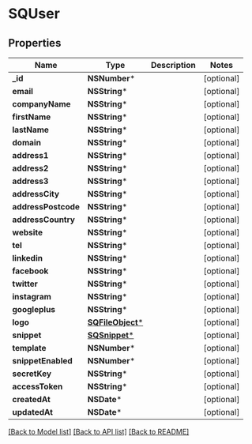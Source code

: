 # SQUser

## Properties
Name | Type | Description | Notes
------------ | ------------- | ------------- | -------------
**_id** | **NSNumber*** |  | [optional] 
**email** | **NSString*** |  | [optional] 
**companyName** | **NSString*** |  | [optional] 
**firstName** | **NSString*** |  | [optional] 
**lastName** | **NSString*** |  | [optional] 
**domain** | **NSString*** |  | [optional] 
**address1** | **NSString*** |  | [optional] 
**address2** | **NSString*** |  | [optional] 
**address3** | **NSString*** |  | [optional] 
**addressCity** | **NSString*** |  | [optional] 
**addressPostcode** | **NSString*** |  | [optional] 
**addressCountry** | **NSString*** |  | [optional] 
**website** | **NSString*** |  | [optional] 
**tel** | **NSString*** |  | [optional] 
**linkedin** | **NSString*** |  | [optional] 
**facebook** | **NSString*** |  | [optional] 
**twitter** | **NSString*** |  | [optional] 
**instagram** | **NSString*** |  | [optional] 
**googleplus** | **NSString*** |  | [optional] 
**logo** | [**SQFileObject***](SQFileObject.md) |  | [optional] 
**snippet** | [**SQSnippet***](SQSnippet.md) |  | [optional] 
**template** | **NSNumber*** |  | [optional] 
**snippetEnabled** | **NSNumber*** |  | [optional] 
**secretKey** | **NSString*** |  | [optional] 
**accessToken** | **NSString*** |  | [optional] 
**createdAt** | **NSDate*** |  | [optional] 
**updatedAt** | **NSDate*** |  | [optional] 

[[Back to Model list]](../README.md#documentation-for-models) [[Back to API list]](../README.md#documentation-for-api-endpoints) [[Back to README]](../README.md)


